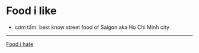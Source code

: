 # Food i like

- cơm tấm: best know street food of Saigon aka Ho Chi Minh city

---

[Food i hate](Food%20i%20hate.md)